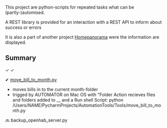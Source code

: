 This project are python-scripts for repeated tasks what can be (partly-)automised.

A REST library is provided for an interaction with a REST API to inform about success or errors 

It is also a part of another project [Homepanorama](https://github.com/raikm/homepanorama) were the information are displayed.

## Summary
✓
✓


✔ [move_bill_to_month.py](https://github.com/raikm/AutomationTools/blob/master/Tools/move_bill_to_month.py)

- moves bills in to the current month-folder
- trigged by AUTOMATOR on Mac OS with "Folder Action recieves files and folders added to __ and a
Run shell Script:
python /Users/*NAME*/PycharmProjects/AutomationTools/Tools/move_bill_to_month.py

🔜 backup_openhab_server.py
